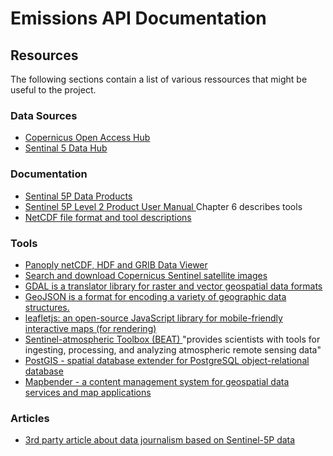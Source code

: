 Emissions API Documentation
===========================

## Resources

The following sections contain a list of various ressources that might be useful to the project.

### Data Sources

- [Copernicus Open Access Hub
  ](https://scihub.copernicus.eu/)
- [Sentinal 5 Data Hub
  ](https://s5phub.copernicus.eu/dhus/#/home)

### Documentation

- [Sentinal 5P Data Products
  ](https://sentinel.esa.int/web/sentinel/missions/sentinel-5p/data-products)
- [Sentinel 5P Level 2 Product User Manual
  ](http://www.tropomi.eu/sites/default/files/files/Sentinel-5P-Level-2-Product-User-Manual-Formaldehyde_v1.01.01_20180716.pdf)
  Chapter 6 describes tools
- [NetCDF file format and tool descriptions
  ](Sentinel-5P-Level-2-Product-User-Manual)
  
### Tools

- [Panoply netCDF, HDF and GRIB Data Viewer
  ](https://www.giss.nasa.gov/tools/panoply/)
- [Search and download Copernicus Sentinel satellite images
  ](https://github.com/sentinelsat/sentinelsat)
- [GDAL is a translator library for raster and vector geospatial data formats
  ](https://gdal.org/)
- [GeoJSON is a format for encoding a variety of geographic data structures.
  ](https://geojson.org/)
- [leafletjs: an open-source JavaScript library for mobile-friendly interactive maps (for rendering)
  ](https://leafletjs.com/)
- [Sentinel-atmospheric Toolbox (BEAT)
  ](https://sentinel.esa.int/web/sentinel/toolboxes/sentinel-atmospheric)
  "provides scientists with tools for ingesting, processing, and analyzing atmospheric remote sensing data"
- [PostGIS - spatial database extender for PostgreSQL object-relational database
  ](https://postgis.net/)
- [Mapbender - a content management system for geospatial data services and map applications
  ](https://mapbender3.org/)

### Articles
- [3rd party article about data journalism based on Sentinel-5P data
  ](https://www.meta-magazin.org/2019/09/05/die-wahrheit-liegt-in-der-luft/)

